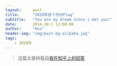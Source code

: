 ```yaml
---
layout:     post
title:      "2019年各个月份Flag"
subtitle:   "You are my dream Since i met you!"
date:       2014-10-1 12:00:00
author:     "Hux"
header-img: "img/post-bg-alibaba.jpg"
tags:
    - 2020年
---
```


> 这篇文章转载自[我在知乎上的回答](http://www.zhihu.com/question/25657351/answer/31278511)


<div >
    
</div>

